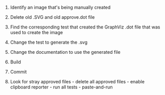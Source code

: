 1. Identify an image that's being manually created
1. Delete old .SVG and old approve.dot file
1. Find the corresponding test that created the GraphViz .dot file that was used to create the image
1. Change the test to generate the .svg
1. Change the documentation to use the generated file
1. Build
1. Commit



100. Look for stray approved files
    - delete all approved files
    - enable clipboard reporter
    - run all tests
    - paste-and-run
